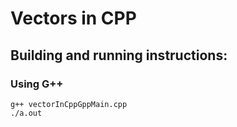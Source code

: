 # Vectors in CPP

## Building and running instructions:

### Using G++

```
g++ vectorInCppGppMain.cpp
./a.out

```